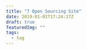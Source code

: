 ```yaml
---
title: "7 Open Sourcing Site"
date: 2019-01-01T17:24:17Z
draft: true
featuredImg: ""
tags: 
  - tag
---
```


